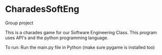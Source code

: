 # CharadesSoftEng
Group project

This is a charades game for our Software Engineering Class. This program uses API's and the python programming language. 

To run:
Run the main.py file in Python (make sure pygame is installed too)

